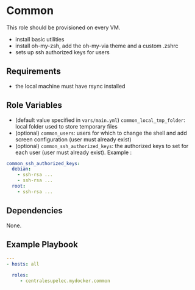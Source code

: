 # Common

This role should be provisioned on every VM.

* install basic utilities
* install oh-my-zsh, add the oh-my-via theme and
  a custom .zshrc
* sets up ssh authorized keys for users

## Requirements

* the local machine must have rsync installed

## Role Variables

* (default value specified in `vars/main.yml`) `common_local_tmp_folder`: local folder used to store temporary files
* (optional) `common_users`: users for which to change the shell and add screen configuration (user must already exist)
* (optional) `common_ssh_authorized_keys`: the authorized keys to set for each user (user must already exist).
Example :
```yaml
common_ssh_authorized_keys:
  debian:
    - ssh-rsa ...
    - ssh-rsa ...
  root:
    - ssh-rsa ...
```

## Dependencies

None.

## Example Playbook

```yaml
---
- hosts: all

  roles:
     - centralesupelec.mydocker.common
```
